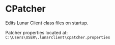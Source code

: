 # CPatcher

Edits Lunar Client class files on startup.

Patcher properties located at: ``C:\Users\USER\.lunarclient\cpatcher.properties``
